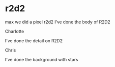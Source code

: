 # r2d2
max
we did a pixel r2d2
I've done the body of R2D2

Charlotte

I've done the detail on R2D2

Chris

I've done the background with stars
